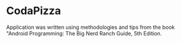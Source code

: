 # CodaPizza
Application was written using methodologies and tips from the book "Android Programming: The Big Nerd Ranch Guide, 5th Edition.
